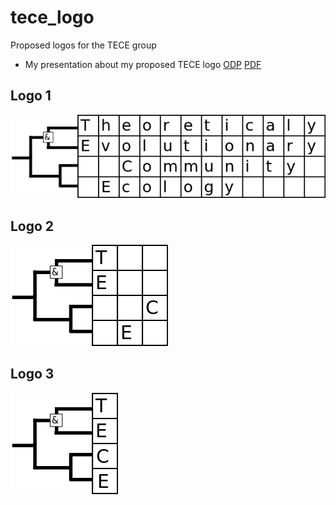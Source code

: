 # tece_logo

Proposed logos for the TECE group

 * My presentation about my proposed TECE logo [ODP](tece_logo.odp) [PDF](tece_logo.pdf)

## Logo 1

![Logo 1](pics/logo_1.png)

## Logo 2

![Logo 2](pics/logo_2.png)

## Logo 3

![Logo 3](pics/logo_3.png)
